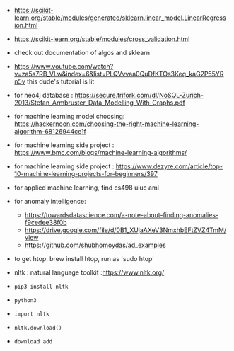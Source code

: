 - https://scikit-learn.org/stable/modules/generated/sklearn.linear_model.LinearRegression.html
- https://scikit-learn.org/stable/modules/cross_validation.html
- check out documentation of algos and sklearn 
- https://www.youtube.com/watch?v=za5s7RB_VLw&index=6&list=PLQVvvaa0QuDfKTOs3Keq_kaG2P55YRn5v this dude's tutorial is lit

- for neo4j database : https://secure.trifork.com/dl/NoSQL-Zurich-2013/Stefan_Armbruster_Data_Modelling_With_Graphs.pdf

- for machine learning model choosing: https://hackernoon.com/choosing-the-right-machine-learning-algorithm-68126944ce1f
- for machine learning side project : https://www.bmc.com/blogs/machine-learning-algorithms/
- for machine learning side project : https://www.dezyre.com/article/top-10-machine-learning-projects-for-beginners/397

- for applied machine learning, find cs498 uiuc aml 

- for anomaly intelligence:
	 - https://towardsdatascience.com/a-note-about-finding-anomalies-f9cedee38f0b
	 - https://drive.google.com/file/d/0B1_XUjaAXeV3NmxhbEFtZVZ4TmM/view
	 - https://github.com/shubhomoydas/ad_examples
	
- to get htop: brew install htop, run as 'sudo htop'

- nltk : natural language toolkit :https://www.nltk.org/
- `pip3 install nltk`
- `python3 `
- `import nltk`
- `nltk.download()`
- `download add`